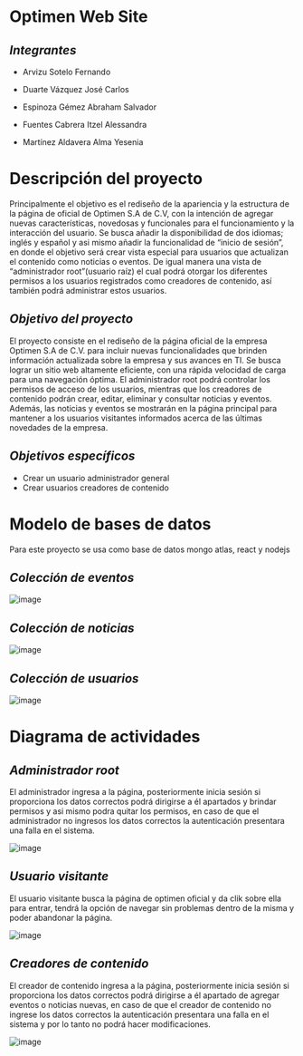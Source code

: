 # Optimen Web Site
## *Integrantes*
* Arvizu Sotelo Fernando 
+ Duarte Vázquez José Carlos
- Espinoza Gémez Abraham Salvador 
* Fuentes Cabrera Itzel Alessandra
+ Martínez Aldavera Alma Yesenia

# Descripción del proyecto
Principalmente el objetivo es el rediseño de la apariencia y la estructura de la página de oficial de Optimen S.A de C.V, con la intención de agregar nuevas características, novedosas y funcionales para el funcionamiento y la interacción del usuario. Se busca añadir la disponibilidad de dos idiomas; inglés y español y asi mismo añadir la funcionalidad de “inicio de sesión”, en donde el objetivo será crear vista especial para usuarios que actualizan el contenido como noticias o eventos. De igual manera una vista de “administrador root”(usuario raíz) el cual podrá otorgar los diferentes permisos a los usuarios registrados como creadores de contenido, así también podrá administrar estos usuarios.

## *Objetivo del proyecto*
El proyecto consiste en el rediseño de la página oficial de la empresa Optimen S.A de C.V. para incluir nuevas funcionalidades que brinden información actualizada sobre la empresa y sus avances en TI. Se busca lograr un sitio web altamente eficiente, con una rápida velocidad de carga para una navegación óptima. El administrador root podrá controlar los permisos de acceso de los usuarios, mientras que los creadores de contenido podrán crear, editar, eliminar y consultar noticias y eventos. Además, las noticias y eventos se mostrarán en la página principal para mantener a los usuarios visitantes informados acerca de las últimas novedades de la empresa.

## *Objetivos específicos*
* Crear un usuario administrador general 
* Crear usuarios creadores de contenido
# Modelo de bases de datos
Para este proyecto se usa como base de datos mongo atlas, react y nodejs 
 ## *Colección de eventos*
 ![image](https://user-images.githubusercontent.com/114689978/229676128-1061e5cc-6950-497e-88c8-4117dbf43b7e.png)
 ## *Colección de noticias*
 ![image](https://user-images.githubusercontent.com/114689978/229676147-14a7ea80-4c3b-4bc9-aacb-825364d3dd45.png)
 ## *Colección de usuarios*
 ![image](https://user-images.githubusercontent.com/114689978/229676178-7427c1f2-f566-4a77-9fda-6ffd38445e54.png)

# Diagrama de actividades
## *Administrador root*
El administrador ingresa a la página, posteriormente inicia sesión si proporciona los datos correctos podrá dirigirse a él apartados y brindar permisos y asi mismo podra quitar los permisos, en caso de que el administrador no ingresos los datos correctos la autenticación presentara una falla en el sistema.

![image](https://user-images.githubusercontent.com/114689978/229687620-b6461d04-00c1-4f62-8754-f73954ba8a52.png)
## *Usuario visitante*
El usuario visitante busca la página de optimen oficial y da clik sobre ella para entrar, tendrá la opción de navegar sin problemas dentro de la misma y poder abandonar la página.

 ![image](https://user-images.githubusercontent.com/114689978/229687697-9946ca84-8eef-4659-bb24-f839fe485b76.png)
## *Creadores de contenido*
El creador de contenido ingresa a la página, posteriormente inicia sesión si proporciona los datos correctos podrá dirigirse a él apartado de agregar eventos o noticias nuevas, en caso de que el creador de contenido no ingrese los datos correctos la autenticación presentara una falla en el sistema y por lo tanto no podrá hacer modificaciones.


![image](https://user-images.githubusercontent.com/114689978/229687816-059322c2-a50a-4d84-acaf-cac227784d87.png)



 
 
 



